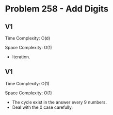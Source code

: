 # Problem 258 - Add Digits

## V1

Time Complexity: O(d)

Space Complexity: O(1)

- Iteration.

## V1

Time Complexity: O(1)

Space Complexity: O(1)

- The cycle exist in the answer every 9 numbers.
- Deal with the 0 case carefully.

